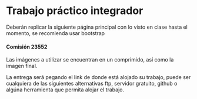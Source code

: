 # Trabajo práctico integrador
<p>Deberán replicar la siguiente página principal con lo visto en clase hasta el momento, se recomienda usar bootstrap </p>

#### Comisión 23552

<p>Las imágenes a utilizar se encuentran en un comprimido, así como la imagen final.

La entrega será pegando el link de donde está alojado su trabajo, puede ser cualquiera de las siguientes alternativas ftp, servidor gratuito, github o algúna herramienta que permita alojar el trabajo.</p>
